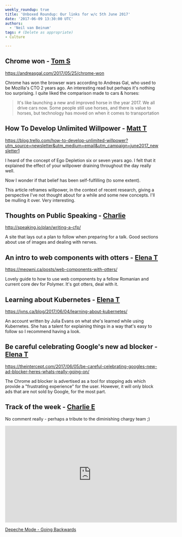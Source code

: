 ```yaml
---
weekly_roundup: true
title: 'Unboxed Roundup: Our links for w/c 5th June 2017'
date: '2017-06-09 13:30:00 UTC'
authors:
  - 'Neil van Beinum'
tags: # (Delete as appropriate)
- Culture

---
```


## Chrome won - [Tom S](/people#tom-sabin)

https://andreasgal.com/2017/05/25/chrome-won

Chrome has won the browser wars according to Andreas Gal, who used to be Mozilla's CTO 2 years ago. An interesting read but perhaps it's nothing too surprising. I quite liked the comparison made to cars & horses:

> It's like launching a new and improved horse in the year 2017. We all drive cars now. Some people still use horses, and there is value to horses, but technology has moved on when it comes to transportation

## How To Develop Unlimited Willpower - [Matt T](/people#matt-turrell)

https://blog.trello.com/how-to-develop-unlimited-willpower?utm_source=newsletter&utm_medium=email&utm_campaign=june2017_newsletter1

I heard of the concept of Ego Depletion six or seven years ago. I felt that it explained the effect of your willpower draining throughout the day really well.

Now I wonder if that belief has been self-fulfilling (to some extent).

This article reframes willpower, in the context of recent research, giving a perspective I've not thought about for a while and some new concepts. I'll be mulling it over. Very interesting.

## Thoughts on Public Speaking - [Charlie](/people#charlie-egan)

http://speaking.io/plan/writing-a-cfp/

A site that lays out a plan to follow when preparing for a talk. Good sections about use of images and dealing with nerves.

## An intro to web components with otters - [Elena T](/people#elena-tanasoiu)

https://meowni.ca/posts/web-components-with-otters/

Lovely guide to how to use web components by a fellow Romanian and current core dev for Polymer. It's got otters, deal with it.

## Learning about Kubernetes - [Elena T](/people#elena-tanasoiu)

https://jvns.ca/blog/2017/06/04/learning-about-kubernetes/

An account written by Julia Evans on what she's learned while using Kubernetes. She has a talent for explaining things in a way that's easy to follow so I recommend having a look.

## Be careful celebrating Google's new ad blocker - [Elena T](/people#elena-tanasoiu)

https://theintercept.com/2017/06/05/be-careful-celebrating-googles-new-ad-blocker-heres-whats-really-going-on/

The Chrome ad blocker is advertised as a tool for stopping ads which provide a "frustrating experience" for the user. However, it will only block ads that are not sold by Google, for the most part.

## Track of the week - [Charlie E](/people#charlie-egan)

No comment really - perhaps a tribute to the diminishing chargy team ;)

<iframe width="560" height="315" src="https://www.youtube.com/embed/rxv9TTmk18o" frameborder="0" allowfullscreen></iframe>

[Depeche Mode - Going Backwards](https://www.youtube.com/embed/rxv9TTmk18o)
